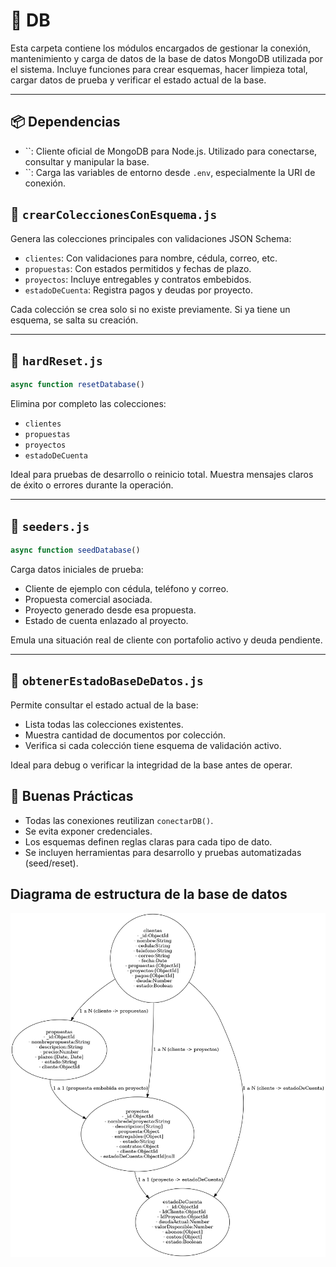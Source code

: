 # 📁 DB

Esta carpeta contiene los módulos encargados de gestionar la conexión, mantenimiento y carga de datos de la base de datos MongoDB utilizada por el sistema. Incluye funciones para crear esquemas, hacer limpieza total, cargar datos de prueba y verificar el estado actual de la base.

---

## 📦 Dependencias

* \`\`: Cliente oficial de MongoDB para Node.js. Utilizado para conectarse, consultar y manipular la base.
* \`\`: Carga las variables de entorno desde `.env`, especialmente la URI de conexión.

## 📄 `crearColeccionesConEsquema.js`

Genera las colecciones principales con validaciones JSON Schema:

* `clientes`: Con validaciones para nombre, cédula, correo, etc.
* `propuestas`: Con estados permitidos y fechas de plazo.
* `proyectos`: Incluye entregables y contratos embebidos.
* `estadoDeCuenta`: Registra pagos y deudas por proyecto.

Cada colección se crea solo si no existe previamente. Si ya tiene un esquema, se salta su creación.

---

## 📄 `hardReset.js`

```js
async function resetDatabase()
```

Elimina por completo las colecciones:

* `clientes`
* `propuestas`
* `proyectos`
* `estadoDeCuenta`

Ideal para pruebas de desarrollo o reinicio total. Muestra mensajes claros de éxito o errores durante la operación.

---

## 📄 `seeders.js`

```js
async function seedDatabase()
```

Carga datos iniciales de prueba:

* Cliente de ejemplo con cédula, teléfono y correo.
* Propuesta comercial asociada.
* Proyecto generado desde esa propuesta.
* Estado de cuenta enlazado al proyecto.

Emula una situación real de cliente con portafolio activo y deuda pendiente.

---

## 📄 `obtenerEstadoBaseDeDatos.js`

Permite consultar el estado actual de la base:

* Lista todas las colecciones existentes.
* Muestra cantidad de documentos por colección.
* Verifica si cada colección tiene esquema de validación activo.

Ideal para debug o verificar la integridad de la base antes de operar.



## 🧪 Buenas Prácticas

* Todas las conexiones reutilizan `conectarDB()`.
* Se evita exponer credenciales.
* Los esquemas definen reglas claras para cada tipo de dato.
* Se incluyen herramientas para desarrollo y pruebas automatizadas (seed/reset).

## Diagrama de estructura de la base de datos
![alt text](estructura_db_collections.png)


